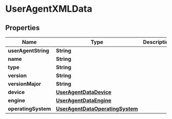 

# UserAgentXMLData


## Properties

| Name | Type | Description | Notes |
|------------ | ------------- | ------------- | -------------|
|**userAgentString** | **String** |  |  [optional] |
|**name** | **String** |  |  [optional] |
|**type** | **String** |  |  [optional] |
|**version** | **String** |  |  [optional] |
|**versionMajor** | **String** |  |  [optional] |
|**device** | [**UserAgentDataDevice**](UserAgentDataDevice.md) |  |  [optional] |
|**engine** | [**UserAgentDataEngine**](UserAgentDataEngine.md) |  |  [optional] |
|**operatingSystem** | [**UserAgentDataOperatingSystem**](UserAgentDataOperatingSystem.md) |  |  [optional] |



